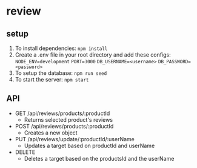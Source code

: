 # review

## setup

1. To install dependencies: `npm install`
2. Create a .env file in your root directory and add these configs:
    `NODE_ENV=development`
    `PORT=3000`
    `DB_USERNAME=<username>`
    `DB_PASSWORD=<password>`
3. To setup the database: `npm run seed`
4. To start the server: `npm start`

## API
 - GET /api/reviews/products/:productId
    - Returns selected product's reviews
 - POST /api/reviews/products/:productId
    - Creates a new object
 - PUT /api/reviews/update/:productId/:userName
    - Updates a target based on productId and userName
 - DELETE
    - Deletes a target based on the productsId and the userName
